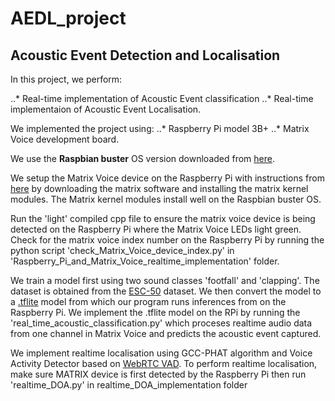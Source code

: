 # AEDL_project
## Acoustic Event Detection and Localisation
In this project, we perform:

..*  Real-time implementation of Acoustic Event classification 
..*  Real-time implementaion of Acoustic Event Localisation.

We implemented the project using:
..*  Raspberry Pi model 3B+
..*  Matrix Voice development board.

We use the **Raspbian buster** OS version downloaded from [here](https://downloads.raspberrypi.org/raspios_oldstable_armhf/images/raspios_oldstable_armhf-2022-09-26/2022-09-22-raspios-buster-armhf.img.xz).

We setup the Matrix Voice device on the Raspberry Pi with instructions from [here](https://www.hackster.io/matrix-labs/direction-of-arrival-for-matrix-voice-creator-using-odas-b7a15b) by downloading the matrix software and installing the matrix kernel modules. The Matrix kernel modules install well on the Raspbian buster OS.

Run the 'light' compiled cpp file to ensure the matrix voice device is being detected on the Raspberry Pi where the Matrix Voice LEDs light green.
Check for the matrix voice index number on the Raspberry Pi by running the python script 'check_Matrix_Voice_device_index.py' in 'Raspberry_Pi_and_Matrix_Voice_realtime_implementation' folder.

We train a model first using two sound classes 'footfall' and 'clapping'. The dataset is obtained from the [ESC-50](https://github.com/karolpiczak/ESC-50) dataset. We then convert the model to a [.tflite](https://www.tensorflow.org/tutorials/audio/simple_audio) model from which our program runs inferences from on the Raspberry Pi. We implement the .tflite model on the RPi by running the 'real_time_acoustic_classification.py' which proceses realtime audio data from one channel in Matrix Voice and predicts the acoustic event captured.

We implement realtime localisation using GCC-PHAT algorithm and Voice Activity Detector based on [WebRTC VAD](https://github.com/wiseman/py-webrtcvad). To perform realtime localisation, make sure MATRIX device is first detected by the Raspberry Pi then run 'realtime_DOA.py' in realtime_DOA_implementation folder
